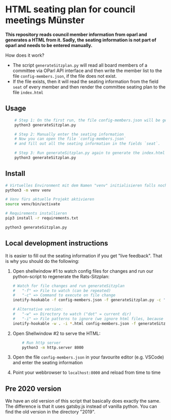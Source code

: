 # HTML seating plan for council meetings Münster

**This repository reads council member information from oparl and generates a HTML from it. Sadly, the seating information is not part of oparl and needs to be entered manually.**

How does it work?

* The script `generateSitzplan.py` will read all board members of a committee via OParl API interface and then write the member list to the file `config-members.json`, if the file does not exist.
* If the file exists, then it will read the seating information from the field `seat` of every member and then render the committee seating plan to the file `index.html`

## Usage

```bash
    # Step 1: On the first run, the file config-members.json will be generated:
    python3 generateSitzplan.py

    # Step 2: Manually enter the seating information
    # Now you can open the file `config-members.json`
    # and fill out all the seating information in the fields `seat`.

    # Step 3: Run generateSitzplan.py again to generate the index.html
    python3 generateSitzplan.py

```

## Install

```bash
# Virtuelles Environment mit dem Namen "venv" initialisieren falls noch kein venv-Unterverzeichnis da ist:
python3 -m venv venv

# Venv fürs aktuelle Projekt aktivieren
source venv/bin/activate

# Requirements installieren
pip3 install -r requirements.txt

python3 generateSitzplan.py
```

## Local development instructions

It is easier to fill out the seating information if you get "live feedback". That is why you should do the following:

1. Open shellwindow #1 to watch config files for changes and run our python-script to regenerate the Rats-Sitzplan:

    ```bash
    # Watch for file changes and run generateSitzplan
    #   "-f" => File to watch (can be repeated)
    #   "-c" => Command to execute on file change
    inotify-hookable -f config-members.json -f generateSitzplan.py -c 'python3 generateSitzplan.py'

    # Alternative version:
    #   "-w" => Directory to watch ("dot" = current dir)
    #   "-i" => File patterns to ignore (we ignore html files, because they will be generated, which triggers a recursive call)
    inotify-hookable -w . -i *.html config-members.json -f generateSitzplan.py -c 'python3 generateSitzplan.py'
    ```

2. Open Shellwindow #2 to serve the HTML:

    ```bash
        # Run http server
        python3 -m http.server 8000
    ```

3. Open the file `config-members.json` in your favourite editor (e.g. VSCode) and enter the seating information
4. Point your webbrowser to `localhost:8000` and reload from time to time

## Pre 2020 version
We have an old version of this script that basically does exactly the same. The difference is that it uses gatsby.js instead of vanilla python. You can find the old version in the directory "2019".